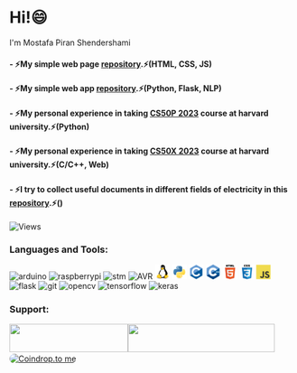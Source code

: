 # Hi!😄
I'm Mostafa Piran Shendershami 
#### - ⚡My simple web page [repository](https://github.com/mostafapiran/S_webpage).⚡(HTML, CSS, JS)
#### - ⚡My simple web app [repository](https://github.com/mostafapiran/CS50P_2023/tree/main/project).⚡(Python, Flask, NLP)
#### - ⚡My personal experience in taking [CS50P 2023](https://github.com/mostafapiran/CS50P_2023) course at harvard university.⚡(Python)
#### - ⚡My personal experience in taking [CS50X 2023](https://github.com/mostafapiran/CS50X_2023) course at harvard university.⚡(C/C++, Web)
#### - ⚡I try to collect useful documents in different fields of electricity in this [repository](https://github.com/mostafapiran/Electron).⚡()
![Views](https://komarev.com/ghpvc/?username=mostafapiran&color=blue)

<h3 align="left">Languages and Tools:</h3>
<p align="left">
   <img src="https://cdn.worldvectorlogo.com/logos/arduino-1.svg" alt="arduino" width="26" height="26"/>
   <img src="https://www.vectorlogo.zone/logos/raspberrypi/raspberrypi-icon.svg" alt="raspberrypi" width="26" height="26"/>
   <img src="https://upload.wikimedia.org/wikipedia/commons/1/17/STMicroelectronics-Logo.svg" alt="stm" width="26" height="20"/>
   <img src="https://github.com/file-icons/icons/blob/master/svg/AVR.svg" alt="AVR" width="26" height="26"/>
   <img src="https://raw.githubusercontent.com/devicons/devicon/master/icons/linux/linux-original.svg" alt="linux" width="26" height="26"/>
   <img src="https://raw.githubusercontent.com/devicons/devicon/master/icons/python/python-original.svg" alt="python" width="26" height="26"/>
   <img src="https://raw.githubusercontent.com/devicons/devicon/master/icons/c/c-original.svg" alt="c" width="26" height="26"/>
   <img src="https://raw.githubusercontent.com/devicons/devicon/master/icons/cplusplus/cplusplus-original.svg" alt="cplusplus" width="26" height="26"/>
   <img src="https://raw.githubusercontent.com/devicons/devicon/master/icons/html5/html5-original-wordmark.svg" alt="html" width="26" height="26"/>
   <img src="https://raw.githubusercontent.com/devicons/devicon/master/icons/css3/css3-original-wordmark.svg" alt="css" width="26" height="26"/>
   <img src="https://raw.githubusercontent.com/devicons/devicon/master/icons/javascript/javascript-original.svg" alt="javascript" width="26" height="26"/>
   <img src="https://www.vectorlogo.zone/logos/pocoo_flask/pocoo_flask-icon.svg" alt="flask" width="26" height="26"/>
   <img src="https://www.vectorlogo.zone/logos/git-scm/git-scm-icon.svg" alt="git" width="26" height="26"/>
   <img src="https://www.vectorlogo.zone/logos/opencv/opencv-icon.svg" alt="opencv" width="26" height="26"/>
   <img src="https://github.com/gilbarbara/logos/blob/main/logos/tensorflow.svg" alt="tensorflow" width="26" height="26"/>
   <img src="https://github.com/valohai/ml-logos/blob/master/keras.svg" alt="keras" width="26" height="26"/>
</p>





<h3 align="left">Support:</h3>
<p><a href="https://www.buymeacoffee.com/mostafapiran"> <img align="left" src="https://cdn.buymeacoffee.com/buttons/v2/default-yellow.png" height="50" width="210" /></a>
   <a href="http://www.coffeete.ir/mostafapiran">       <img src="http://www.coffeete.ir/images/buttons/lemonchiffon.png" height="50" width="180" style="width:260px;" />
   <a href="https://coindrop.to/mostafa" target="_blank"><img src="https://coindrop.to/embed-button.png" style="border-radius: 10px; height: 57px !important;width: 229px !important;" alt="Coindrop.to me"></img></a>
</a>
</p>



<!--
**mostafapiran/mostafapiran** is a ✨ _special_ ✨ repository because its `README.md` (this file) appears on your GitHub profile.

Here are some ideas to get you started:

- 🔭 I’m currently working on ...
- 🌱 I’m currently learning ...
- 👯 I’m looking to collaborate on ...
- 🤔 I’m looking for help with ...
- 💬 Ask me about ...
- 📫 How to reach me: ...
- 😄 Pronouns: ...
- ⚡ Fun fact: ...
-->
